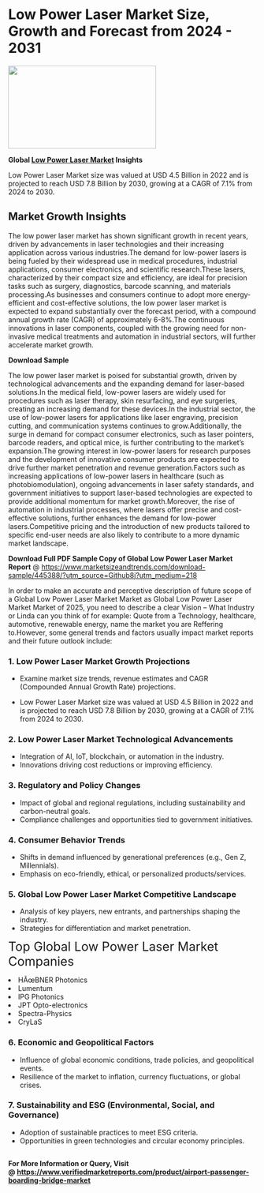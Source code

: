 <H1>Low Power Laser Market Size, Growth and Forecast from 2024 - 2031</H1><img class="aligncenter size-medium wp-image-584254" src="https://thirdeyenews.in/wp-content/uploads/2024/09/Global-Market-Research-300x168.jpeg" alt="" width="300" height="168" /><p><strong>Global&nbsp;<a href="https://www.marketsizeandtrends.com/download-sample/445388/?utm_source=Github8j?utm_medium=218">Low Power Laser Market</a> Insights</strong></p><p>Low Power Laser Market size was valued at USD 4.5 Billion in 2022 and is projected to reach USD 7.8 Billion by 2030, growing at a CAGR of 7.1% from 2024 to 2030.</p><p><h2>Market Growth Insights</h2> <p>The low power laser market has shown significant growth in recent years, driven by advancements in laser technologies and their increasing application across various industries.The demand for low-power lasers is being fueled by their widespread use in medical procedures, industrial applications, consumer electronics, and scientific research.These lasers, characterized by their compact size and efficiency, are ideal for precision tasks such as surgery, diagnostics, barcode scanning, and materials processing.As businesses and consumers continue to adopt more energy-efficient and cost-effective solutions, the low power laser market is expected to expand substantially over the forecast period, with a compound annual growth rate (CAGR) of approximately 6-8%.The continuous innovations in laser components, coupled with the growing need for non-invasive medical treatments and automation in industrial sectors, will further accelerate market growth.</p> <p><strong>Download Sample</strong></p> <p>The low power laser market is poised for substantial growth, driven by technological advancements and the expanding demand for laser-based solutions.In the medical field, low-power lasers are widely used for procedures such as laser therapy, skin resurfacing, and eye surgeries, creating an increasing demand for these devices.In the industrial sector, the use of low-power lasers for applications like laser engraving, precision cutting, and communication systems continues to grow.Additionally, the surge in demand for compact consumer electronics, such as laser pointers, barcode readers, and optical mice, is further contributing to the market’s expansion.The growing interest in low-power lasers for research purposes and the development of innovative consumer products are expected to drive further market penetration and revenue generation.Factors such as increasing applications of low-power lasers in healthcare (such as photobiomodulation), ongoing advancements in laser safety standards, and government initiatives to support laser-based technologies are expected to provide additional momentum for market growth.Moreover, the rise of automation in industrial processes, where lasers offer precise and cost-effective solutions, further enhances the demand for low-power lasers.Competitive pricing and the introduction of new products tailored to specific end-user needs are also likely to contribute to a more dynamic market landscape.<p><span class=""><strong>Download Full PDF Sample Copy of Global Low Power Laser Market Report</strong> @ <a href="https://www.marketsizeandtrends.com/download-sample/445388/?utm_source=Github8j?utm_medium=218" target="_blank">https://www.marketsizeandtrends.com/download-sample/445388/?utm_source=Github8j?utm_medium=218</a></span></p><p>In order to make an accurate and perceptive description of future scope of a Global&nbsp;Low Power Laser Market Market as Global&nbsp;Low Power Laser Market Market of 2025, you need to describe a clear Vision &ndash; What Industry or Linda can you think of for example: Quote from a Technology, healthcare, automotive, renewable energy, name the market you are Reffering to.However, some general trends and factors usually impact market reports and their future outlook include:</p><h3>1.&nbsp;<strong>Low Power Laser Market Growth Projections</strong></h3><ul><li>Examine market size trends, revenue estimates and CAGR (Compounded Annual Growth Rate) projections.</li><li><p>Low Power Laser Market size was valued at USD 4.5 Billion in 2022 and is projected to reach USD 7.8 Billion by 2030, growing at a CAGR of 7.1% from 2024 to 2030.</p></li></ul><h3>2.&nbsp;<strong>Low Power Laser Market Technological Advancements</strong></h3><ul><li>Integration of AI, IoT, blockchain, or automation in the industry.</li><li>Innovations driving cost reductions or improving efficiency.</li></ul><h3>3.&nbsp;<strong>Regulatory and Policy Changes</strong></h3><ul><li>Impact of global and regional regulations, including sustainability and carbon-neutral goals.</li><li>Compliance challenges and opportunities tied to government initiatives.</li></ul><h3>4.&nbsp;<strong>Consumer Behavior Trends</strong></h3><ul><li>Shifts in demand influenced by generational preferences (e.g., Gen Z, Millennials).</li><li>Emphasis on eco-friendly, ethical, or personalized products/services.</li></ul><h3>5.&nbsp;<strong>Global Low Power Laser Market Competitive Landscape</strong></h3><ul><li>Analysis of key players, new entrants, and partnerships shaping the industry.</li><li>Strategies for differentiation and market penetration.</li></ul><p data-pm-slice="1 1 []"><span style="color: inherit; font-family: inherit; font-size: 25px;">Top Global Low Power Laser Market Companies</span></p><div class="" data-test-id=""><p><li>HÃœBNER Photonics</li><li> Lumentum</li><li> IPG Photonics</li><li> JPT Opto-electronics</li><li> Spectra-Physics</li><li> CryLaS</li></p></div><h3>6.&nbsp;<strong>Economic and Geopolitical Factors</strong></h3><ul><li>Influence of global economic conditions, trade policies, and geopolitical events.</li><li>Resilience of the market to inflation, currency fluctuations, or global crises.</li></ul><h3>7.&nbsp;<strong>Sustainability and ESG (Environmental, Social, and Governance)</strong></h3><ul><li>Adoption of sustainable practices to meet ESG criteria.</li><li>Opportunities in green technologies and circular economy principles.</li></ul><h2><strong style="font-size: 14px;">For More Information or Query, Visit @&nbsp;</strong><a style="background-color: #ffffff; font-size: 14px;" href="https://www.marketsizeandtrends.com/report/low-power-laser-market/" target="_blank">https://www.verifiedmarketreports.com/product/airport-passenger-boarding-bridge-market</a></h2>